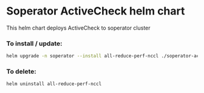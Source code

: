 # Soperator ActiveCheck helm chart

This helm chart deploys ActiveCheck to soperator cluster

### To install / update:

```bash
helm upgrade -n soperator --install all-reduce-perf-nccl ./soperator-activechecks
```

### To delete:

```bash
helm uninstall all-reduce-perf-nccl
```
